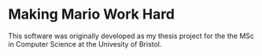 Making Mario Work Hard
======================

This software was originally developed as my thesis project for the the MSc in Computer Science at the Univesity of Bristol. 
